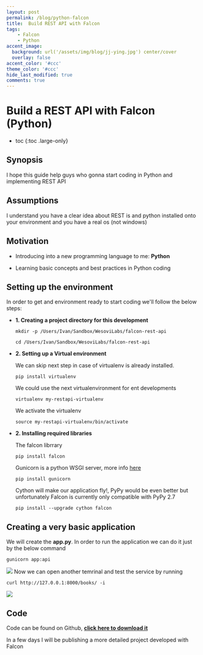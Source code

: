 ```yaml
---
layout: post
permalink: /blog/python-falcon
title:  Build REST API with Falcon
tags: 
    - Falcon
    - Python
accent_image: 
  background: url('/assets/img/blog/jj-ying.jpg') center/cover
  overlay: false
accent_color: '#ccc'
theme_color: '#ccc'
hide_last_modified: true
comments: true
---
```


# Build a REST API with Falcon (Python)

* toc
{:toc .large-only}

## Synopsis

I hope this guide help guys who gonna start coding in Python and implementing REST API

## Assumptions

I understand you have a clear idea about REST is and python installed onto your environment and you have a real os (not windows)

## Motivation

*   Introducing into a new programming language to me: **Python**

*   Learning basic concepts and best practices in Python coding

## Setting up the environment

In order to get and environment ready to start coding we'll follow the below steps:

*   **1\. Creating a project directory for this development**

        mkdir -p /Users/Ivan/Sandbox/WesoviLabs/falcon-rest-api

        cd /Users/Ivan/Sandbox/WesoviLabs/falcon-rest-api

*   **2\. Setting up a Virtual environment**  

    We can skip next step in case of virtualenv is already installed.

        pip install virtualenv

    We could use the next virtualenvironment for ent developments

        virtualenv my-restapi-virtualenv

    We activate the virtualenv

        source my-restapi-virtualenv/bin/activate

*   **2\. Installing required libraries**  

    The falcon librrary

        pip install falcon

    Gunicorn is a python WSGI server, more info [here](http://gunicorn.org/)

        pip install gunicorn

    Cython will make our application fly!, PyPy would be even better but unfortunately Falcon is currently only compatible with PyPy 2.7

        pip install --upgrade cython falcon

## Creating a very basic application

We will create the **app.py**. In order to run the application we can do it just by the below command

    gunicorn app:api

![](/assets/images/posts/falcon/gunicorn%20running.png) Now we can open another temrinal and test the service by running

    curl http://127.0.0.1:8000/books/ -i

![](/assets/images/posts/falcon/response.png)

## Code

Code can be found on Github, **[click here to download it](https://github.com/wesovilabs/falcon-rest-api/tree/basic_application)**

In a few days I will be publishing a more detailed project developed with Falcon


